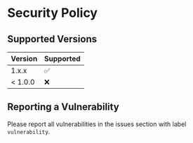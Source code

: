 # Security Policy
## Supported Versions
| Version | Supported          |
| ------- | ------------------ |
| 1.x.x   | :white_check_mark: |
| < 1.0.0 | :x:                |

## Reporting a Vulnerability
Please report all vulnerabilities in the issues section with label `vulnerability`.
